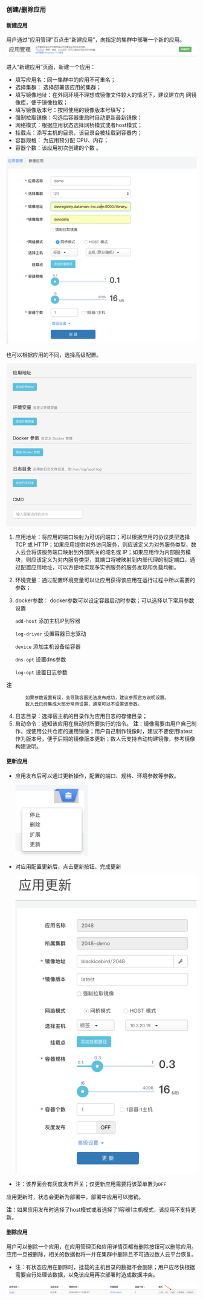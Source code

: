 ### 创建/删除应用

#### 新建应用

用户通过“应用管理”页点击“新建应用”，向指定的集群中部署一个新的应用。  
![create_a_new_app](Create_app_button.png)  

进入“新建应用”页面，新建一个应用：
 
 * 填写应用名：同一集群中的应用不可重名；
 * 选择集群： 选择部署该应用的集群；
 * 填写镜像地址：在外网环境不理想或镜像文件较大的情况下，建议建立内  网镜像库，便于镜像拉取；
 * 填写镜像版本号：按照使用的镜像版本号填写；
 * 强制拉取镜像：勾选后容器重启时自动更新最新镜像；
 *  网络模式：根据应用状态选择网桥模式或者host模式；
 *  挂载点：添写主机的目录，该目录会被挂载到容器内；
 * 容器规格： 为应用预分配 CPU、内存；
 * 容器个数：该应用初次创建的个数 。

![create_a_new_app](addnewapp.png)  

也可以根据应用的不同，选择高级配置。  

![create a new app2](addnewapp01.png)

1. 应用地址：将应用的端口映射为可访问端口；可以根据应用的协议类型选择 TCP 或 HTTP；如果应用提供对外访问服务，则应该定义为对外服务类型，数人云会将该服务端口映射到外部网关的域名或 IP；如果应用作为内部服务模块，则应该定义为对内服务类型，其端口将被映射到内部代理的制定端口。通过配置应用地址，可以方便地实现多实例服务的服务发现和负载均衡。
2. 环境变量：通过配置环境变量可以让应用获得该应用在运行过程中所以需要的参数；  
3. docker参数： docker参数可以设定容器启动时参数；可以选择以下常用参数设置
      
   `add-host`    添加主机IP到容器
   
   `log-driver`  设置容器日志驱动
   
   `device`      添加主机设备给容器
   
   `dns-opt`      设置dns参数
   
   `log-opt`	   设置日志参数
  
  **注**
  
           如果参数设置有误，会导致容器无法发布成功，建议参照官方说明设置。
           数人云已经集成大部分常用设置，通常可以不设置该参数。
          
4. 日志目录：选择宿主机的目录作为应用日志的存储目录；
5. 启动命令：通知该应用在启动时所要执行的指令。
**注**：镜像需要由用户自己制作，或使用公共仓库的通用镜像；用户自己制作镜像时，建议不要使用latest 作为版本号，便于后期的镜像版本更新；数人云支持自动构建镜像，参考镜像构建说明。


#### 更新应用

* 应用发布后可以通过更新操作，配置的端口、规格、环境参数等参数。
  
   ![应用更新](update_app.png)
    
* 对应用配置更新后，点击更新按钮、完成更新
     
   ![应用更新](update_app_02.png)
     
* 注：该界面会有灰度发布开关；仅更新应用需要将该菜单置为`OFF`


应用更新时，状态会更新为部署中，部署中应用可以撤销。

**注**：如果应用发布时选择了host模式或者选择了1容器1主机模式，该应用不支持更新。



#### 删除应用

用户可以删除一个应用，在应用管理页和应用详情页都有删除按钮可以删除应用。应用一旦被删除，相关的数据也将一并在集群中删除且不可通过数人云平台恢复。     

* 注：有状态应用在删除时，挂载的主机目录的数据不会删除；用户应尽快根据需要自行处理该数据，以免该应用再次部署时造成数据冲突。  

![](delete_app1.png)
